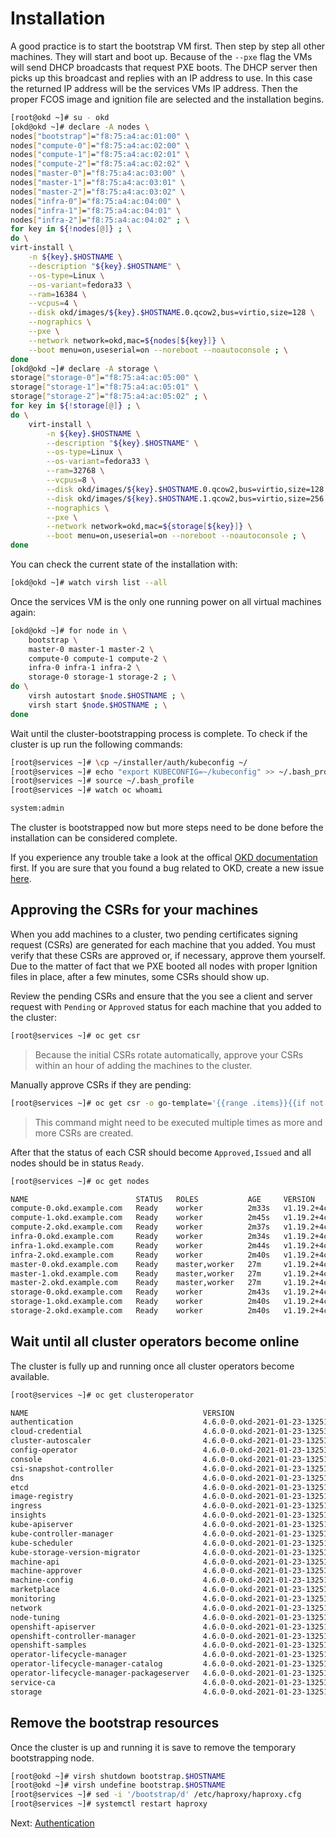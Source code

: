 # Installation

A good practice is to start the bootstrap VM first. Then step by step all other
machines. They will start and boot up. Because of the `--pxe` flag the VMs will
send DHCP broadcasts that request PXE boots. The DHCP server then picks up this
broadcast and replies with an IP address to use. In this case the returned IP
address will be the services VMs IP address. Then the proper FCOS image and
ignition file are selected and the installation begins.

```bash
[root@okd ~]# su - okd
[okd@okd ~]# declare -A nodes \
nodes["bootstrap"]="f8:75:a4:ac:01:00" \
nodes["compute-0"]="f8:75:a4:ac:02:00" \
nodes["compute-1"]="f8:75:a4:ac:02:01" \
nodes["compute-2"]="f8:75:a4:ac:02:02" \
nodes["master-0"]="f8:75:a4:ac:03:00" \
nodes["master-1"]="f8:75:a4:ac:03:01" \
nodes["master-2"]="f8:75:a4:ac:03:02" \
nodes["infra-0"]="f8:75:a4:ac:04:00" \
nodes["infra-1"]="f8:75:a4:ac:04:01" \
nodes["infra-2"]="f8:75:a4:ac:04:02" ; \
for key in ${!nodes[@]} ; \
do \
virt-install \
    -n ${key}.$HOSTNAME \
    --description "${key}.$HOSTNAME" \
    --os-type=Linux \
    --os-variant=fedora33 \
    --ram=16384 \
    --vcpus=4 \
    --disk okd/images/${key}.$HOSTNAME.0.qcow2,bus=virtio,size=128 \
    --nographics \
    --pxe \
    --network network=okd,mac=${nodes[${key}]} \
    --boot menu=on,useserial=on --noreboot --noautoconsole ; \
done
[okd@okd ~]# declare -A storage \
storage["storage-0"]="f8:75:a4:ac:05:00" \
storage["storage-1"]="f8:75:a4:ac:05:01" \
storage["storage-2"]="f8:75:a4:ac:05:02" ; \
for key in ${!storage[@]} ; \
do \
    virt-install \
        -n ${key}.$HOSTNAME \
        --description "${key}.$HOSTNAME" \
        --os-type=Linux \
        --os-variant=fedora33 \
        --ram=32768 \
        --vcpus=8 \
        --disk okd/images/${key}.$HOSTNAME.0.qcow2,bus=virtio,size=128 \
        --disk okd/images/${key}.$HOSTNAME.1.qcow2,bus=virtio,size=256 \
        --nographics \
        --pxe \
        --network network=okd,mac=${storage[${key}]} \
        --boot menu=on,useserial=on --noreboot --noautoconsole ; \
done
```

You can check the current state of the installation with:

```bash
[okd@okd ~]# watch virsh list --all
```

Once the services VM is the only one running power on all virtual machines
again:

```bash
[okd@okd ~]# for node in \
    bootstrap \
    master-0 master-1 master-2 \
    compute-0 compute-1 compute-2 \
    infra-0 infra-1 infra-2 \
    storage-0 storage-1 storage-2 ; \
do \
    virsh autostart $node.$HOSTNAME ; \
    virsh start $node.$HOSTNAME ; \
done
```

Wait until the cluster-bootstrapping process is complete. To check if the
cluster is up run the following commands:

```bash
[root@services ~]# \cp ~/installer/auth/kubeconfig ~/
[root@services ~]# echo "export KUBECONFIG=~/kubeconfig" >> ~/.bash_profile
[root@services ~]# source ~/.bash_profile
[root@services ~]# watch oc whoami

system:admin
```

The cluster is bootstrapped now but more steps need to be done before the
installation can be considered complete.

If you experience any trouble take a look at the offical [OKD
documentation](https://docs.okd.io/latest/installing/installing_bare_metal/installing-restricted-networks-bare-metal.html)
first. If you are sure that you found a bug related to OKD, create a new issue
[here](https://github.com/openshift/okd/issues/new/choose).

## Approving the CSRs for your machines

When you add machines to a cluster, two pending certificates signing request
(CSRs) are generated for each machine that you added. You must verify that these
CSRs are approved or, if necessary, approve them yourself. Due to the matter of
fact that we PXE booted all nodes with proper Ignition files in place, after a
few minutes, some CSRs should show up.

Review the pending CSRs and ensure that the you see a client and server request
with `Pending` or `Approved` status for each machine that you added to the
cluster:

```bash
[root@services ~]# oc get csr
```

> Because the initial CSRs rotate automatically, approve your CSRs within an
> hour of adding the machines to the cluster.

Manually approve CSRs if they are pending:

```bash
[root@services ~]# oc get csr -o go-template='{{range .items}}{{if not .status}}{{.metadata.name}}{{"\n"}}{{end}}{{end}}' | xargs oc adm certificate approve
```

> This command might need to be executed multiple times as more and more CSRs
> are created.

After that the status of each CSR should become `Approved,Issued` and all nodes
should be in status `Ready`.

```bash
[root@services ~]# oc get nodes

NAME                        STATUS   ROLES           AGE     VERSION
compute-0.okd.example.com   Ready    worker          2m33s   v1.19.2+4cad5ca-1023
compute-1.okd.example.com   Ready    worker          2m45s   v1.19.2+4cad5ca-1023
compute-2.okd.example.com   Ready    worker          2m37s   v1.19.2+4cad5ca-1023
infra-0.okd.example.com     Ready    worker          2m34s   v1.19.2+4cad5ca-1023
infra-1.okd.example.com     Ready    worker          2m44s   v1.19.2+4cad5ca-1023
infra-2.okd.example.com     Ready    worker          2m40s   v1.19.2+4cad5ca-1023
master-0.okd.example.com    Ready    master,worker   27m     v1.19.2+4cad5ca-1023
master-1.okd.example.com    Ready    master,worker   27m     v1.19.2+4cad5ca-1023
master-2.okd.example.com    Ready    master,worker   27m     v1.19.2+4cad5ca-1023
storage-0.okd.example.com   Ready    worker          2m43s   v1.19.2+4cad5ca-1023
storage-1.okd.example.com   Ready    worker          2m40s   v1.19.2+4cad5ca-1023
storage-2.okd.example.com   Ready    worker          2m40s   v1.19.2+4cad5ca-1023
```

## Wait until all cluster operators become online

The cluster is fully up and running once all cluster operators become available.

```bash
[root@services ~]# oc get clusteroperator

NAME                                       VERSION                         AVAILABLE   PROGRESSING   DEGRADED   SINCE
authentication                             4.6.0-0.okd-2021-01-23-132511   True        False         False      7m53s
cloud-credential                           4.6.0-0.okd-2021-01-23-132511   True        False         False      29m
cluster-autoscaler                         4.6.0-0.okd-2021-01-23-132511   True        False         False      24m
config-operator                            4.6.0-0.okd-2021-01-23-132511   True        False         False      25m
console                                    4.6.0-0.okd-2021-01-23-132511   True        False         False      13m
csi-snapshot-controller                    4.6.0-0.okd-2021-01-23-132511   True        False         False      25m
dns                                        4.6.0-0.okd-2021-01-23-132511   True        False         False      24m
etcd                                       4.6.0-0.okd-2021-01-23-132511   True        False         False      23m
image-registry                             4.6.0-0.okd-2021-01-23-132511   True        False         False      17m
ingress                                    4.6.0-0.okd-2021-01-23-132511   True        False         False      16m
insights                                   4.6.0-0.okd-2021-01-23-132511   True        False         False      25m
kube-apiserver                             4.6.0-0.okd-2021-01-23-132511   True        False         False      22m
kube-controller-manager                    4.6.0-0.okd-2021-01-23-132511   True        False         False      22m
kube-scheduler                             4.6.0-0.okd-2021-01-23-132511   True        False         False      22m
kube-storage-version-migrator              4.6.0-0.okd-2021-01-23-132511   True        False         False      24m
machine-api                                4.6.0-0.okd-2021-01-23-132511   True        False         False      25m
machine-approver                           4.6.0-0.okd-2021-01-23-132511   True        False         False      25m
machine-config                             4.6.0-0.okd-2021-01-23-132511   True        False         False      24m
marketplace                                4.6.0-0.okd-2021-01-23-132511   True        False         False      24m
monitoring                                 4.6.0-0.okd-2021-01-23-132511   True        False         False      16m
network                                    4.6.0-0.okd-2021-01-23-132511   True        False         False      25m
node-tuning                                4.6.0-0.okd-2021-01-23-132511   True        False         False      25m
openshift-apiserver                        4.6.0-0.okd-2021-01-23-132511   True        False         False      17m
openshift-controller-manager               4.6.0-0.okd-2021-01-23-132511   True        False         False      22m
openshift-samples                          4.6.0-0.okd-2021-01-23-132511   True        False         False      16m
operator-lifecycle-manager                 4.6.0-0.okd-2021-01-23-132511   True        False         False      24m
operator-lifecycle-manager-catalog         4.6.0-0.okd-2021-01-23-132511   True        False         False      25m
operator-lifecycle-manager-packageserver   4.6.0-0.okd-2021-01-23-132511   True        False         False      17m
service-ca                                 4.6.0-0.okd-2021-01-23-132511   True        False         False      25m
storage                                    4.6.0-0.okd-2021-01-23-132511   True        False         False      25m
```

## Remove the bootstrap resources

Once the cluster is up and running it is save to remove the temporary
bootstrapping node.

```bash
[root@okd ~]# virsh shutdown bootstrap.$HOSTNAME
[root@okd ~]# virsh undefine bootstrap.$HOSTNAME
[root@services ~]# sed -i '/bootstrap/d' /etc/haproxy/haproxy.cfg
[root@services ~]# systemctl restart haproxy
```

Next: [Authentication](10-authentication.md)
